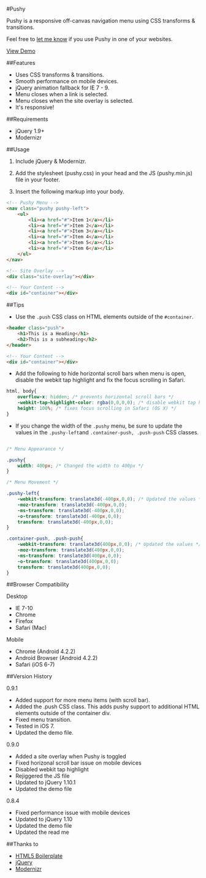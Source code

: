 #Pushy

Pushy is a responsive off-canvas navigation menu using CSS transforms & transitions.

Feel free to [let me know](http://www.twitter.com/cmyee) if you use Pushy in one of your websites.

[View Demo](http://www.christopheryee.ca/pushy)

##Features

- Uses CSS transforms & transitions.
- Smooth performance on mobile devices.
- jQuery animation fallback for IE 7 - 9.
- Menu closes when a link is selected.
- Menu closes when the site overlay is selected.
- It's responsive!

##Requirements

- jQuery 1.9+
- Modernizr

##Usage

1. Include jQuery & Modernizr.

2. Add the stylesheet (pushy.css) in your head and the JS (pushy.min.js) file in your footer.

3. Insert the following markup into your body.

```html
<!-- Pushy Menu -->
<nav class="pushy pushy-left">
    <ul>
        <li><a href="#">Item 1</a></li>
        <li><a href="#">Item 2</a></li>
        <li><a href="#">Item 3</a></li>
        <li><a href="#">Item 4</a></li>
        <li><a href="#">Item 5</a></li>
        <li><a href="#">Item 6</a></li>
    </ul>
</nav>

<!-- Site Overlay -->
<div class="site-overlay"></div>

<!-- Your Content -->
<div id="container"></div>
```

##Tips

- Use the ```.push``` CSS class on HTML elements outside of the ```#container```.

```html
<header class="push">
    <h1>This is a Heading</h1>
    <h2>This is a subheading</h2>
</header>

<!-- Your Content -->
<div id="container"></div>
```

- Add the following to hide horizontal scroll bars when menu is open, disable the webkit tap highlight and fix the focus scrolling in Safari.


```css
html, body{
	overflow-x: hidden; /* prevents horizontal scroll bars */
	-webkit-tap-highlight-color: rgba(0,0,0,0); /* disable webkit tap highlight */
	height: 100%; /* fixes focus scrolling in Safari (OS X) */
}
```

- If you change the width of the ```.pushy``` menu, be sure to update the values in the ```.pushy-left```and ```.container-push, .push-push``` CSS classes.

```css

/* Menu Appearance */

.pushy{
    width: 400px; /* Changed the width to 400px */
}

/* Menu Movement */

.pushy-left{
    -webkit-transform: translate3d(-400px,0,0); /* Updated the values */
    -moz-transform: translate3d(-400px,0,0);
    -ms-transform: translate3d(-400px,0,0);
    -o-transform: translate3d(-400px,0,0);
    transform: translate3d(-400px,0,0);
}

.container-push, .push-push{
    -webkit-transform: translate3d(400px,0,0); /* Updated the values */
    -moz-transform: translate3d(400px,0,0);
    -ms-transform: translate3d(400px,0,0);
    -o-transform: translate3d(400px,0,0);
    transform: translate3d(400px,0,0);
}
```

##Browser Compatibility

Desktop

- IE 7-10
- Chrome
- Firefox
- Safari (Mac)

Mobile

- Chrome (Android 4.2.2)
- Android Browser (Android 4.2.2)
- Safari (iOS 6-7)

##Version History

0.9.1

- Added support for more menu items (with scroll bar).
- Added the .push CSS class. This adds pushy support to additional HTML elements outside of the container div.
- Fixed menu transition.
- Tested in iOS 7.
- Updated the demo file.

0.9.0

- Added a site overlay when Pushy is toggled
- Fixed horizonal scroll bar issue on mobile devices
- Disabled webkit tap highlight
- Rejiggered the JS file
- Updated to jQuery 1.10.1
- Updated the demo file

0.8.4

- Fixed performance issue with mobile devices
- Updated to jQuery 1.10
- Updated the demo file
- Updated the read me

##Thanks to

- [HTML5 Boilerplate](http://html5boilerplate.com/)
- [jQuery](http://jquery.com/)
- [Modernizr](http://modernizr.com/)
